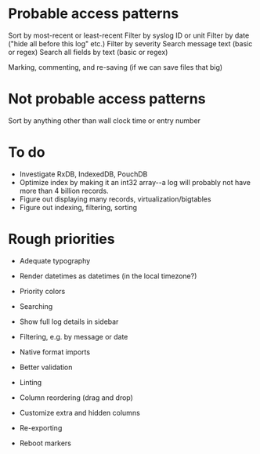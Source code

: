 # Probable access patterns

Sort by most-recent or least-recent
Filter by syslog ID or unit
Filter by date ("hide all before this log" etc.)
Filter by severity
Search message text (basic or regex)
Search all fields by text (basic or regex)


Marking, commenting, and re-saving (if we can save files that big)


# Not probable access patterns

Sort by anything other than wall clock time or entry number




# To do

- Investigate RxDB, IndexedDB, PouchDB
- Optimize index by making it an int32 array--a log will probably not have more than 4 billion records.
- Figure out displaying many records, virtualization/bigtables
- Figure out indexing, filtering, sorting



# Rough priorities

- Adequate typography
- Render datetimes as datetimes (in the local timezone?)
- Priority colors
- Searching

- Show full log details in sidebar

- Filtering, e.g. by message or date

- Native format imports
- Better validation

- Linting

- Column reordering (drag and drop)
- Customize extra and hidden columns

- Re-exporting

- Reboot markers
